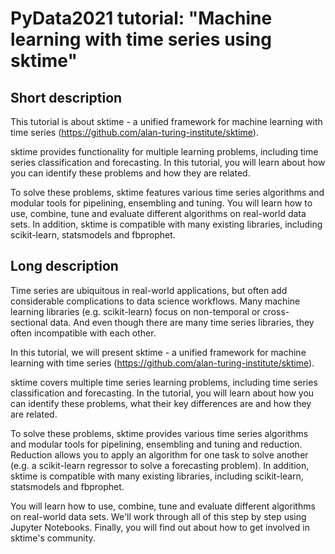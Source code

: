 # PyData2021 tutorial: "Machine learning with time series using sktime"

## Short description
This tutorial is about sktime - a unified framework for machine learning with time series (https://github.com/alan-turing-institute/sktime). 

sktime provides functionality for multiple learning problems, including time series classification and forecasting. In this tutorial, you will learn about how you can identify these problems and how they are related. 

To solve these problems, sktime features various time series algorithms and modular tools for pipelining, ensembling and tuning. You will learn how to use, combine, tune and evaluate different algorithms on real-world data sets. In addition, sktime is compatible with many existing libraries, including scikit-learn, statsmodels and fbprophet. 


## Long description
Time series are ubiquitous in real-world applications, but often add considerable complications to data science workflows. Many machine learning libraries (e.g. scikit-learn) focus on non-temporal or cross-sectional data. And even though there are many time series libraries, they often incompatible with each other. 

In this tutorial, we will present sktime - a unified framework for machine learning with time series (https://github.com/alan-turing-institute/sktime).

sktime covers multiple time series learning problems, including time series classification and forecasting. In the tutorial, you will learn about how you can identify these problems, what their key differences are and how they are related. 

To solve these problems, sktime provides various time series algorithms and modular tools for pipelining, ensembling and tuning and reduction. Reduction allows you to apply an algorithm for one task to solve another (e.g. a scikit-learn regressor to solve a forecasting problem). In addition, sktime is compatible with many existing libraries, including scikit-learn, statsmodels and fbprophet. 

You will learn how to use, combine, tune and evaluate different algorithms on real-world data sets. We'll work through all of this step by step using Jupyter Notebooks. Finally, you will find out about how to get involved in sktime's community. 


